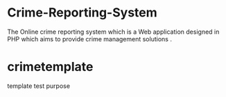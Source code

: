 # Crime-Reporting-System
The Online crime reporting system which is a Web application designed in PHP  which aims to provide crime management solutions .
# crimetemplate
template test purpose

